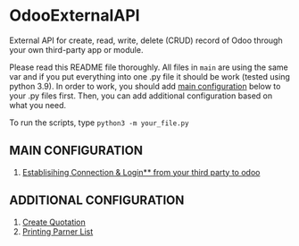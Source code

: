 # OdooExternalAPI
External API for create, read, write, delete (CRUD) record of Odoo through your own third-party app or module. 

Please read this README file thoroughly. All files in `main` are using the same var and if you put everything into one .py file it should be work (tested using python 3.9). In order to work, you should add [main configuration](#Main-Configuration) below to your .py files first. Then, you can add additional configuration based on what you need.

To run the scripts, type `python3 -m your_file.py`

## MAIN CONFIGURATION
1. [Establisihing Connection & Login** from your third party to odoo](https://github.com/Altela/odooExternalAPI/blob/main/establish_connection.py)

## ADDITIONAL CONFIGURATION
1. [Create Quotation](https://github.com/Altela/odooExternalAPI/blob/main/create_quotation.py)
2. [Printing Parner List](https://github.com/Altela/odooExternalAPI/blob/main/printing_partner.py)
